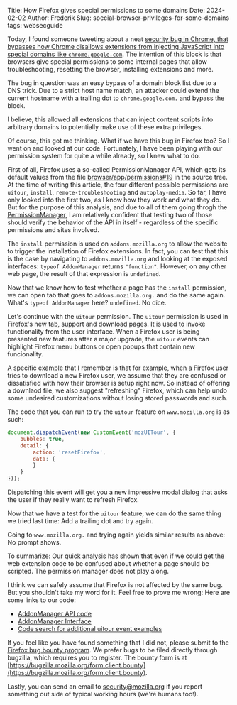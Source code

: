Title: How Firefox gives special permissions to some domains
Date: 2024-02-02
Author: Frederik
Slug: special-browser-privileges-for-some-domains
tags: websecguide

Today, I found someone tweeting about a neat [security bug in Chrome, that
bypasses how Chrome disallows extensions from injecting JavaScript into
special domains like `chrome.google.com`](https://crbug.com/1472898).
The intention of this block is that browsers give special permissions to
some internal pages that allow troubleshooting, resetting the browser,
installing extensions and more.

The bug in question was an easy bypass of a domain block list due to a DNS
trick. Due to a strict host name match, an attacker could extend the current
hostname with a trailing dot to `chrome.google.com.` and bypass the block.

I believe, this allowed all extensions that can inject content scripts into
arbitrary domains to potentially make use of these extra privileges.

Of course, this got me thinking. What if we have this bug in Firefox too?
So I went on and looked at our code. Fortunately, I have been playing with
our permission system for quite a while already, so I knew what to do.

First of all, Firefox uses a so-called PermissionManager API, which gets
its default values from the file
[browser/app/permissions#19](https://searchfox.org/mozilla-central/rev/14dc8f0e748d44778a02ffcf9ebcda3851b2bf9e/browser/app/permissions)
in the source tree. At the time of writing this article, the four different
possible permissions are `uitour`, `install`, `remote-troubleshooting` and
 `autoplay-media`. So far, I have only looked into the first two, as I know
 how they work and what they do. But for the purpose of this analysis, and
 due to all of them going throgh the
 [PermissionManager](https://searchfox.org/mozilla-central/source/netwerk/base/nsIPermissionManager.idl#47),
 I am relatively confident that testing two of those should verify the
 behavior of the API in itself - regardless of the specific permissions and
 sites involved.

The `install` permission is used on `addons.mozilla.org` to allow the website
to trigger the installation of Firefox extensions. In fact, you can test that
this is the case by navigating to `addons.mozilla.org` and looking at the
exposed interfaces: `typeof AddonManager` returns `"function"`.
However, on any other web page, the result of that expression is `undefined`.

Now that we know how to test whether a page has the `install` permission, we
can open tab that goes to `addons.mozilla.org.` and do the same again.
What's `typeof AddonManager` here? `undefined`. No dice.

Let's continue with the `uitour` permission.
The `uitour` permission is used in Firefox's new tab, support and download
pages. It is used to invoke functionality from the user interface.
When a Firefox user is being presented new features after a major upgrade,
the `uitour` events can highlight Firefox menu buttons or open popups that
contain new funcionality.

A specific example that I remember is that for example, when a Firefox user
tries to download a new Firefox user, we assume that they are confused or
dissatisfied with how their browser is setup right now. So instead of
offering a downlaod file, we also suggest "refreshing" Firefox, which can
help undo some undesired customizations without losing stored passwords
and such.

The code that you can run to try the `uitour` feature on `www.mozilla.org`
is as such:

```js
document.dispatchEvent(new CustomEvent('mozUITour', {
    bubbles: true,
    detail: {
        action: 'resetFirefox',
        data: {
        }
    }
}));
```

Dispatching this event will get you a new impressive modal dialog that asks
the user if they really want to refresh Firefox.

Now that we have a test for the `uitour` feature, we can do the same thing
we tried last time: Add a trailing dot and try again.

Going to `www.mozilla.org.` and trying again yields similar results as above:
No prompt shows.

To summarize: Our quick analysis has shown that even if we could get the web
extension code to be confused about whether a page should be scripted. The
 permission manager does not play along.

I think we can safely assume that Firefox is not affected by the same bug.
But you shouldn't take my word for it. Feel free to prove me wrong:
Here are some links to our code:

- [AddonManager API code](https://searchfox.org/mozilla-central/source/toolkit/mozapps/extensions/AddonManagerWebAPI.cpp#84)
- [AddonManager Interface](https://searchfox.org/mozilla-central/source/dom/webidl/AddonManager.webidl#60)
- [Code search for additional uitour event examples](https://searchfox.org/mozilla-central/search?q=_sendEvent&path=uitour&case=false&regexp=false)

If you feel like you have found something that I did not, please submit to the
[Firefox bug bounty program](https://www.mozilla.org/en-US/security/client-bug-bounty/).
We prefer bugs to be filed directly through bugzilla, which requires you to
register. The bounty form is at
[https://bugzilla.mozilla.org/form.client.bounty](https://bugzilla.mozilla.org/form.client.bounty).

Lastly, you can send an email to
[security@mozilla.org](mailto:security@mozilla.org) if you report something
out side of typical working hours (we're humans too!).
